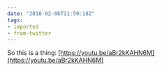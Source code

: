 ```yaml
---
date: "2018-02-06T21:59:18Z"
tags:
- imported
- from-twitter
---
```

So this is a thing: [https://youtu.be/aBr2kKAHN6M](https://youtu.be/aBr2kKAHN6M)
